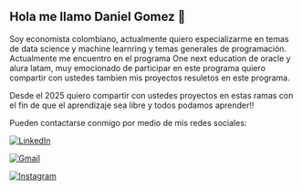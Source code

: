 ## Hola me llamo Daniel Gomez 👋


Soy economista colombiano, actualmente quiero especializarme en temas de data science y machine learnring y temas generales de programación. Actualmente me encuentro en el programa One next education de oracle y alura latam, muy emocionado de participar en este programa quiero compartir con ustedes tambien mis proyectos resuletos en este programa.

Desde el 2025 quiero compartir con ustedes proyectos en estas ramas con el fin de que el aprendizaje sea libre y todos podamos aprender!!

Pueden contactarse conmigo por medio de mis redes sociales:

[![LinkedIn](https://img.shields.io/badge/LinkedIn-Daniel_Gomez-0077B5?style=for-the-badge&logo=linkedln&logoColor=white&labelColor=101010)](https://www.linkedin.com/in/daniel-fernando-gómez-acevedo-1310go)

[![Gmail](https://img.shields.io/badge/Gmail-Daniel_Gomez-E4405F?style=for-the-badge&logo=gmail&logoColor=white&labelColor=101010)](https://mail.google.com/mail/u/0/#inbox?compose=CllgCJqSvjSxrtQWmNDwvRBHwWCRdjLXVQzjDfRxDdRdRNKwfWBZqGCKHLSZqVSRzQrdfMBhkGq)

[![Instagram](https://img.shields.io/badge/Instagram-Daniel_Gomez-5865F2?style=for-the-badge&logo=instagram&logoColor=white&labelColor=101010)](https://www.instagram.com/delanochealdia/)


<!--
**DANIELGOMEZACEVEDO/DANIELGOMEZACEVEDO** is a ✨ _special_ ✨ repository because its `README.md` (this file) appears on your GitHub profile.

Here are some ideas to get you started:

- 🔭 I’m currently working on ...
- 🌱 I’m currently learning ...
- 👯 I’m looking to collaborate on ...
- 🤔 I’m looking for help with ...
- 💬 Ask me about ...
- 📫 How to reach me: ...
- 😄 Pronouns: ...
- ⚡ Fun fact: ...
-->
